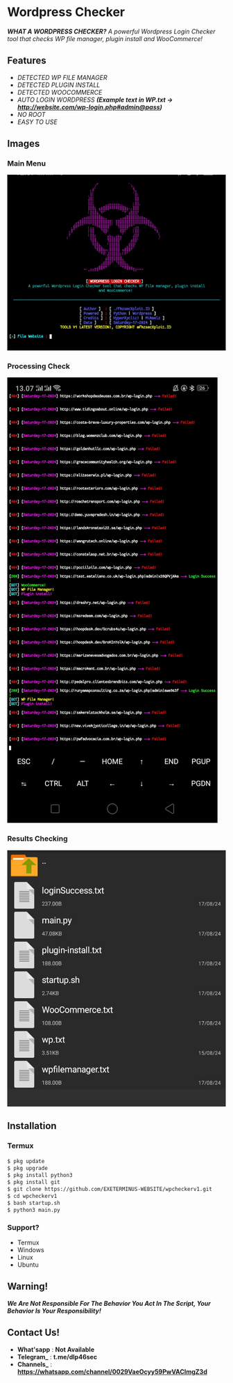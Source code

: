 # Wordpress Checker
**_WHAT A WORDPRESS CHECKER?_**
_A powerful Wordpress Login Checker tool that checks WP file manager, plugin install and WooCommerce!_

## Features
- *DETECTED WP FILE MANAGER*
- *DETECTED PLUGIN INSTALL*
- *DETECTED WOOCOMMERCE*
- *AUTO LOGIN WORDPRESS* **_(Example text in WP.txt -> http://website.com/wp-login.php#admin@pass)_**
- *NO ROOT*
- *EASY TO USE*

## Images
### Main Menu
![gambar1](images/1.jpg)
### Processing Check
![gambar2](images/Screenshot_2024-08-17-13-07-52-78.jpg)
### Results Checking
![gambar3](images/Screenshot_2024-08-17-13-08-10-09.jpg)

## Installation 
### Termux
```
$ pkg update
$ pkg upgrade
$ pkg install python3
$ pkg install git
$ git clone https://github.com/EXETERMINUS-WEBSITE/wpcheckerv1.git
$ cd wpcheckerv1
$ bash startup.sh
$ python3 main.py
```
### Support?
- Termux
- Windows
- Linux
- Ubuntu

## Warning!
***We Are Not Responsible For The Behavior You Act In The Script, Your Behavior Is Your Responsibility!***

## Contact Us!
- **What'sapp** : **Not Available**
- **Telegram_** : **t.me/dlp46sec**
- **Channels_** : **https://whatsapp.com/channel/0029VaeOcyy59PwVACImgZ3d**

